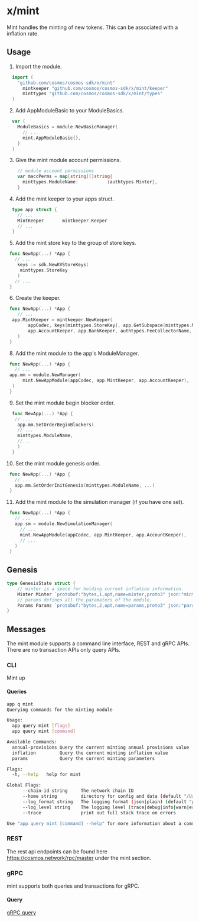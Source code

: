 
# x/mint

Mint handles the minting of new tokens. This can be associated with a inflation rate.

## Usage

1. Import the module.

  ```go
    import (
      "github.com/cosmos/cosmos-sdk/x/mint"
	    mintkeeper "github.com/cosmos/cosmos-sdk/x/mint/keeper"
	    minttypes "github.com/cosmos/cosmos-sdk/x/mint/types"
    )
  ```

2. Add AppModuleBasic to your ModuleBasics.

  ```go
    var (
      ModuleBasics = module.NewBasicManager(
        // ...
        mint.AppModuleBasic{},
      }
    )
  ```

3. Give the mint module account permissions.


  ```go
      // module account permissions
      var maccPerms = map[string][]string{
        minttypes.ModuleName:           {authtypes.Minter},
      }
  ```

4. Add the mint keeper to your apps struct.

  ```go
    type app struct {
      // ...
      MintKeeper       mintkeeper.Keeper
      // ...
    }
  ```
5. Add the mint store key to the group of store keys.
 
  ```go
   func NewApp(...) *App {
     // ...
      keys := sdk.NewKVStoreKeys(
       minttypes.StoreKey
      )
     // ...
   }
  ```

6. Create the keeper. 

  ```go
   func NewApp(...) *App {
      // ...
    app.MintKeeper = mintkeeper.NewKeeper(
		  appCodec, keys[minttypes.StoreKey], app.GetSubspace(minttypes.ModuleName), &stakingKeeper,
		  app.AccountKeeper, app.BankKeeper, authtypes.FeeCollectorName,
	  )
   }
  ```

8. Add the mint module to the app's ModuleManager.

  ```go
   func NewApp(...) *App {
     // ...
   app.mm = module.NewManager(
		mint.NewAppModule(appCodec, app.MintKeeper, app.AccountKeeper),
	)
   }
  ```
9. Set the mint module begin blocker order.

  ```go
    func NewApp(...) *App {
     // ...
      app.mm.SetOrderBeginBlockers(
      // ...
      minttypes.ModuleName,
      //...
      )
    }
  ```


10.  Set the mint module genesis order.

  ```go
   func NewApp(...) *App {
     // ...
     app.mm.SetOrderInitGenesis(minttypes.ModuleName, ...)
   }
  ``` 


11. Add the mint module to the simulation manager (if you have one set).

  ```go
   func NewApp(...) *App {
     // ...
     app.sm = module.NewSimulationManager(
       // ...
       mint.NewAppModule(appCodec, app.MintKeeper, app.AccountKeeper),
       // ...
     )
   }
  ```

## Genesis

```go
type GenesisState struct {
	// minter is a space for holding current inflation information.
	Minter Minter `protobuf:"bytes,1,opt,name=minter,proto3" json:"minter"`
	// params defines all the paramaters of the module.
	Params Params `protobuf:"bytes,2,opt,name=params,proto3" json:"params"`
}
```

## Messages

The mint module supports a command line interface, REST and gRPC APIs. There are no transaction APIs only query APIs.

### CLI

Mint up

#### Queries

```sh
app q mint
Querying commands for the minting module

Usage:
  app query mint [flags]
  app query mint [command]

Available Commands:
  annual-provisions Query the current minting annual provisions value
  inflation         Query the current minting inflation value
  params            Query the current minting parameters

Flags:
  -h, --help   help for mint

Global Flags:
      --chain-id string     The network chain ID
      --home string         directory for config and data (default "/Users/markobaricevic/.simapp")
      --log_format string   The logging format (json|plain) (default "plain")
      --log_level string    The logging level (trace|debug|info|warn|error|fatal|panic) (default "info")
      --trace               print out full stack trace on errors

Use "app query mint [command] --help" for more information about a command.
```


### REST

The rest api endpoints can be found here https://cosmos.network/rpc/master under the mint section.

### gRPC

mint supports both queries and transactions for gRPC. 

#### Query

[gRPC query](https://docs.cosmos.network/master/core/proto-docs.html#cosmos-mint-v1beta1-query-proto)
